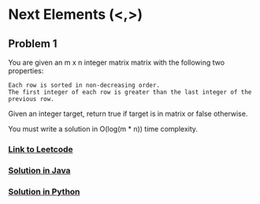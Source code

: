 # Next Elements (<,>)

## Problem 1

You are given an m x n integer matrix matrix with the following two properties:

    Each row is sorted in non-decreasing order.
    The first integer of each row is greater than the last integer of the previous row.

Given an integer target, return true if target is in matrix or false otherwise.

You must write a solution in O(log(m * n)) time complexity.

### [Link to Leetcode](https://leetcode.com/problems/daily-temperatures/)
### [Solution in Java](Solution.java#L5)
### [Solution in Python](solution.py#L3)


